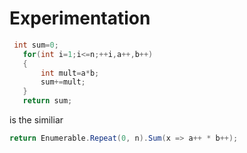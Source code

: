 # Experimentation
```C#
 int sum=0;
   for(int i=1;i<=n;++i,a++,b++)
   {
       int mult=a*b;
       sum+=mult;          
   }
   return sum;
``` 
   is the similiar
```C#
return Enumerable.Repeat(0, n).Sum(x => a++ * b++);
```
